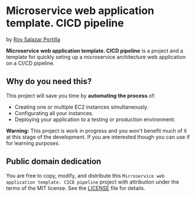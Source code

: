 # Microservice web application template. CICD pipeline

by [Roy Salazar Portilla](https://www.linkedin.com/in/roy-salazar-a93b0b192)

**Microservice web application template. CICD pipeline** is a project and a template for quickly seting up a microservice architecture web application on a CI/CD pipeline.

## Why do you need this?

This project will save you time by **automating the process** of:

 * Creating one or multiple EC2 instances simultaneously.
 * Configurating all your instances.
 * Deploying your application to a testing or production environment.

**Warning:** This project is work in progress and you won't benefit much of it at this stage of the development. If you are interested though you can use if for learning purposes.

## Public domain dedication

You are free to copy, modify, and distribute this `Microservice web application template. CICD pipeline` project with attribution under the terms of the MIT license. See the [LICENSE](LICENSE) file for details.
